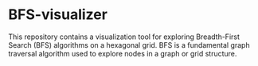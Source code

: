 # BFS-visualizer
This repository contains a visualization tool for exploring Breadth-First Search (BFS) algorithms on a hexagonal grid. BFS is a fundamental graph traversal algorithm used to explore nodes in a graph or grid structure.
